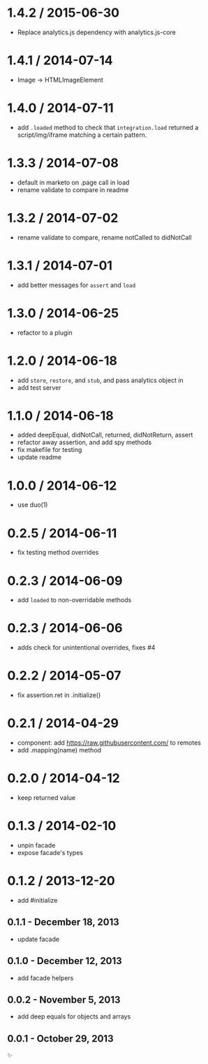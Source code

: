 
1.4.2 / 2015-06-30
==================

 * Replace analytics.js dependency with analytics.js-core

1.4.1 / 2014-07-14
==================

 * Image -> HTMLImageElement

1.4.0 / 2014-07-11
==================

 * add `.loaded` method to check that `integration.load` returned a script/img/iframe matching a certain pattern.

1.3.3 / 2014-07-08
==================

 * default in marketo on .page call in load
 * rename validate to compare in readme

1.3.2 / 2014-07-02
==================

 * rename validate to compare, rename notCalled to didNotCall

1.3.1 / 2014-07-01
==================
 
 * add better messages for `assert` and `load`

1.3.0 / 2014-06-25
==================

 * refactor to a plugin

1.2.0 / 2014-06-18
==================

 * add `store`, `restore`, and `stub`, and pass analytics object in
 * add test server

1.1.0 / 2014-06-18
==================

 * added deepEqual, didNotCall, returned, didNotReturn, assert
 * refactor away assertion, and add spy methods
 * fix makefile for testing
 * update readme

1.0.0 / 2014-06-12
==================

 * use duo(1)

0.2.5 / 2014-06-11
==================

 * fix testing method overrides

0.2.3 / 2014-06-09
==================

 * add `loaded` to non-overridable methods

0.2.3 / 2014-06-06
==================

 * adds check for unintentional overrides, fixes #4

0.2.2 / 2014-05-07
==================

 * fix assertion.ret in .initialize()

0.2.1 / 2014-04-29
==================

 * component: add https://raw.githubusercontent.com/ to remotes
 * add .mapping(name) method

0.2.0 / 2014-04-12
==================

 * keep returned value

0.1.3 / 2014-02-10
==================

 * unpin facade
 * expose facade's types

0.1.2 / 2013-12-20
==================

 * add #initialize

0.1.1 - December 18, 2013
-------------------------
 * update facade

0.1.0 - December 12, 2013
-------------------------
* add facade helpers

0.0.2 - November 5, 2013
------------------------
* add deep equals for objects and arrays

0.0.1 - October 29, 2013
------------------------
:sparkles:
